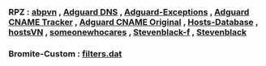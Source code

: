 ### RPZ : [abpvn](https://github.com/minoplhy/filters/releases/download/filters-build/abpvn_rpz.txt) , [Adguard DNS](https://github.com/minoplhy/filters/releases/download/filters-build/Adguard-dns_rpz.txt) , [Adguard-Exceptions](https://github.com/minoplhy/filters/releases/download/filters-build/Adguard-exceptions_rpz.txt) , [Adguard CNAME Tracker](https://github.com/minoplhy/filters/releases/download/filters-build/Adguard-cname-tracker_rpz.txt) , [Adguard CNAME Original](https://github.com/minoplhy/filters/releases/download/filters-build/Adguard-cname-original_rpz.txt) , [Hosts-Database](https://github.com/minoplhy/filters/releases/download/filters-build/hosts-database-full-alive_rpz.txt) , [hostsVN](https://github.com/minoplhy/filters/releases/download/filters-build/hostsVN-all_rpz.txt) , [someonewhocares](https://github.com/minoplhy/filters/releases/download/filters-build/someonewhocares_rpz.txt) , [Stevenblack-f](https://github.com/minoplhy/filters/releases/download/filters-build/stevenblack-f_rpz.txt) , [Stevenblack](https://github.com/minoplhy/filters/releases/download/filters-build/stevenblack_rpz.txt)
### Bromite-Custom : [filters.dat](https://github.com/minoplhy/filters/releases/download/filters-build/filters.dat)
